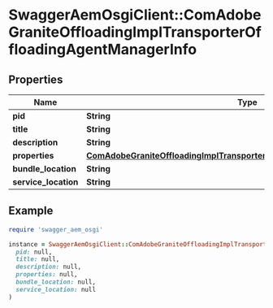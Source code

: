 # SwaggerAemOsgiClient::ComAdobeGraniteOffloadingImplTransporterOffloadingAgentManagerInfo

## Properties

| Name | Type | Description | Notes |
| ---- | ---- | ----------- | ----- |
| **pid** | **String** |  | [optional] |
| **title** | **String** |  | [optional] |
| **description** | **String** |  | [optional] |
| **properties** | [**ComAdobeGraniteOffloadingImplTransporterOffloadingAgentManagerProperties**](ComAdobeGraniteOffloadingImplTransporterOffloadingAgentManagerProperties.md) |  | [optional] |
| **bundle_location** | **String** |  | [optional] |
| **service_location** | **String** |  | [optional] |

## Example

```ruby
require 'swagger_aem_osgi'

instance = SwaggerAemOsgiClient::ComAdobeGraniteOffloadingImplTransporterOffloadingAgentManagerInfo.new(
  pid: null,
  title: null,
  description: null,
  properties: null,
  bundle_location: null,
  service_location: null
)
```

